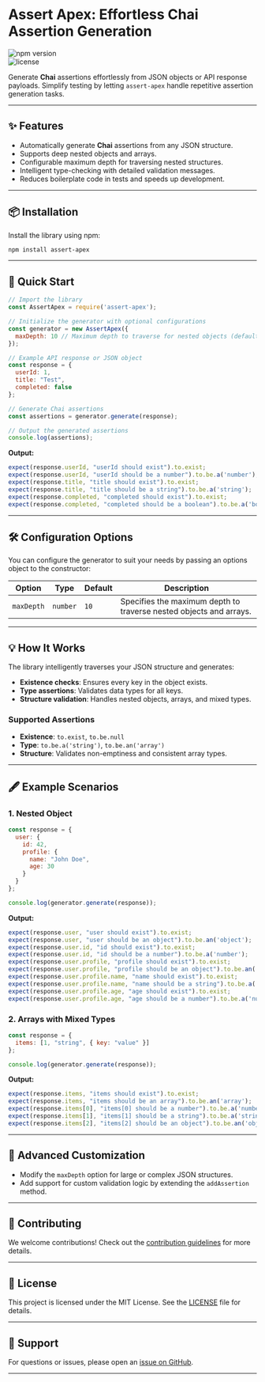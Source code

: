 # **Assert Apex: Effortless Chai Assertion Generation** 

![npm version](https://img.shields.io/npm/v/assert-apex?color=blue&style=flat-square)  
![license](https://img.shields.io/npm/l/assert-apex?color=green&style=flat-square)  

Generate **Chai** assertions effortlessly from JSON objects or API response payloads. Simplify testing by letting `assert-apex` handle repetitive assertion generation tasks.

---

## **✨ Features**
- Automatically generate **Chai** assertions from any JSON structure.
- Supports deep nested objects and arrays.
- Configurable maximum depth for traversing nested structures.
- Intelligent type-checking with detailed validation messages.
- Reduces boilerplate code in tests and speeds up development.

---

## **📦 Installation**

Install the library using npm:

```bash
npm install assert-apex
```

---

## **🚀 Quick Start**

```javascript
// Import the library
const AssertApex = require('assert-apex');

// Initialize the generator with optional configurations
const generator = new AssertApex({
  maxDepth: 10 // Maximum depth to traverse for nested objects (default: 10)
});

// Example API response or JSON object
const response = {
  userId: 1,
  title: "Test",
  completed: false
};

// Generate Chai assertions
const assertions = generator.generate(response);

// Output the generated assertions
console.log(assertions);
```

**Output:**
```javascript
expect(response.userId, "userId should exist").to.exist;
expect(response.userId, "userId should be a number").to.be.a('number');
expect(response.title, "title should exist").to.exist;
expect(response.title, "title should be a string").to.be.a('string');
expect(response.completed, "completed should exist").to.exist;
expect(response.completed, "completed should be a boolean").to.be.a('boolean');
```

---

## **🛠 Configuration Options**

You can configure the generator to suit your needs by passing an options object to the constructor:

| **Option**    | **Type**   | **Default** | **Description**                                                                 |
|---------------|------------|-------------|---------------------------------------------------------------------------------|
| `maxDepth`    | `number`   | `10`        | Specifies the maximum depth to traverse nested objects and arrays.             |

---

## **💡 How It Works**

The library intelligently traverses your JSON structure and generates:
- **Existence checks**: Ensures every key in the object exists.
- **Type assertions**: Validates data types for all keys.
- **Structure validation**: Handles nested objects, arrays, and mixed types.

### Supported Assertions
- **Existence**: `to.exist`, `to.be.null`
- **Type**: `to.be.a('string')`, `to.be.an('array')`
- **Structure**: Validates non-emptiness and consistent array types.

---

## **🖋 Example Scenarios**

### **1. Nested Object**

```javascript
const response = {
  user: {
    id: 42,
    profile: {
      name: "John Doe",
      age: 30
    }
  }
};

console.log(generator.generate(response));
```

**Output:**
```javascript
expect(response.user, "user should exist").to.exist;
expect(response.user, "user should be an object").to.be.an('object');
expect(response.user.id, "id should exist").to.exist;
expect(response.user.id, "id should be a number").to.be.a('number');
expect(response.user.profile, "profile should exist").to.exist;
expect(response.user.profile, "profile should be an object").to.be.an('object');
expect(response.user.profile.name, "name should exist").to.exist;
expect(response.user.profile.name, "name should be a string").to.be.a('string');
expect(response.user.profile.age, "age should exist").to.exist;
expect(response.user.profile.age, "age should be a number").to.be.a('number');
```

### **2. Arrays with Mixed Types**

```javascript
const response = {
  items: [1, "string", { key: "value" }]
};

console.log(generator.generate(response));
```

**Output:**
```javascript
expect(response.items, "items should exist").to.exist;
expect(response.items, "items should be an array").to.be.an('array');
expect(response.items[0], "items[0] should be a number").to.be.a('number');
expect(response.items[1], "items[1] should be a string").to.be.a('string');
expect(response.items[2], "items[2] should be an object").to.be.an('object');
```

---

## **🎨 Advanced Customization**

- Modify the `maxDepth` option for large or complex JSON structures.
- Add support for custom validation logic by extending the `addAssertion` method.

---

## **🤝 Contributing**

We welcome contributions! Check out the [contribution guidelines](https://github.com/yourusername/assert-apex/blob/main/CONTRIBUTING.md) for more details.

---

## **📄 License**

This project is licensed under the MIT License. See the [LICENSE](https://github.com/sjha2048/assert-apex/blob/main/LICENSE.txt) file for details.

---

## **💬 Support**

For questions or issues, please open an [issue on GitHub](https://github.com/sjha2048/assert-apex/issues).

--- 

